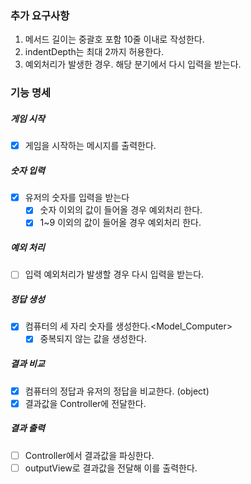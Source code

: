 ### 추가 요구사항

1. 메서드 길이는 중괄호 포함 10줄 이내로 작성한다.
2. indentDepth는 최대 2까지 허용한다.
3. 예외처리가 발생한 경우. 해당 분기에서 다시 입력을 받는다.

### 기능 명세

##### 게임 시작

- [x] 게임을 시작하는 메시지를 출력한다. <outputView>

##### 숫자 입력

- [x] 유저의 숫자를 입력을 받는다 <inputView>
  - [x] 숫자 이외의 값이 들어올 경우 예외처리 한다.<validation>
  - [x] 1~9 이외의 값이 들어올 경우 예외처리 한다.<validation>

##### 예외 처리

- [ ] 입력 예외처리가 발생할 경우 다시 입력을 받는다.

##### 정답 생성

- [x] 컴퓨터의 세 자리 숫자를 생성한다.<Model_Computer>
  - [x] 중복되지 않는 값을 생성한다.

##### 결과 비교

- [x] 컴퓨터의 정답과 유저의 정답을 비교한다. (object)
- [x] 결과값을 Controller에 전달한다.

##### 결과 출력

- [ ] Controller에서 결과값을 파싱한다.
- [ ] outputView로 결과값을 전달해 이를 출력한다.
